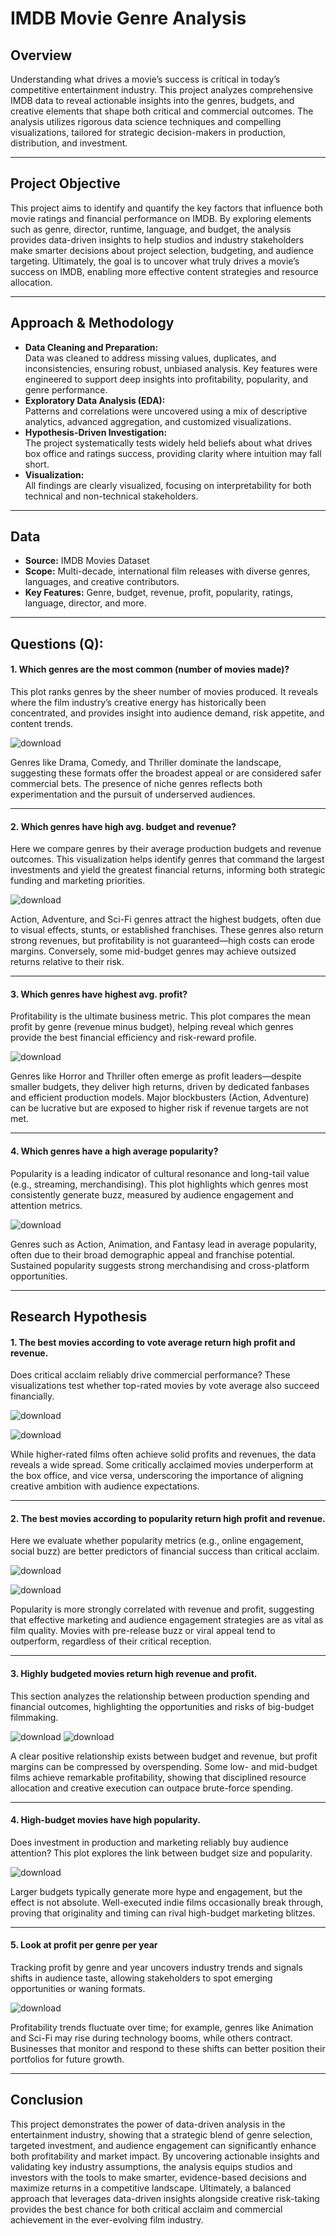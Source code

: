 
# IMDB Movie Genre Analysis

## Overview

Understanding what drives a movie’s success is critical in today’s competitive entertainment industry. This project analyzes comprehensive IMDB data to reveal actionable insights into the genres, budgets, and creative elements that shape both critical and commercial outcomes. The analysis utilizes rigorous data science techniques and compelling visualizations, tailored for strategic decision-makers in production, distribution, and investment.

---

## Project Objective

This project aims to identify and quantify the key factors that influence both movie ratings and financial performance on IMDB. By exploring elements such as genre, director, runtime, language, and budget, the analysis provides data-driven insights to help studios and industry stakeholders make smarter decisions about project selection, budgeting, and audience targeting. Ultimately, the goal is to uncover what truly drives a movie’s success on IMDB, enabling more effective content strategies and resource allocation.

---

## Approach & Methodology

- **Data Cleaning and Preparation:**  
  Data was cleaned to address missing values, duplicates, and inconsistencies, ensuring robust, unbiased analysis. Key features were engineered to support deep insights into profitability, popularity, and genre performance.
- **Exploratory Data Analysis (EDA):**  
  Patterns and correlations were uncovered using a mix of descriptive analytics, advanced aggregation, and customized visualizations.
- **Hypothesis-Driven Investigation:**  
  The project systematically tests widely held beliefs about what drives box office and ratings success, providing clarity where intuition may fall short.
- **Visualization:**  
  All findings are clearly visualized, focusing on interpretability for both technical and non-technical stakeholders.

---

## Data

- **Source:** IMDB Movies Dataset  
- **Scope:** Multi-decade, international film releases with diverse genres, languages, and creative contributors.  
- **Key Features:** Genre, budget, revenue, profit, popularity, ratings, language, director, and more.

---

## Questions (Q):

#### 1. Which genres are the most common (number of movies made)?

This plot ranks genres by the sheer number of movies produced. It reveals where the film industry’s creative energy has historically been concentrated, and provides insight into audience demand, risk appetite, and content trends.

![download](https://github.com/user-attachments/assets/5e74a677-d6cf-416f-8b4d-65b2b095ccd9)



 
Genres like Drama, Comedy, and Thriller dominate the landscape, suggesting these formats offer the broadest appeal or are considered safer commercial bets. The presence of niche genres reflects both experimentation and the pursuit of underserved audiences.

---

#### 2. Which genres have high avg. budget and revenue?

Here we compare genres by their average production budgets and revenue outcomes. This visualization helps identify genres that command the largest investments and yield the greatest financial returns, informing both strategic funding and marketing priorities.

![download](https://github.com/user-attachments/assets/416c3e62-abbb-4604-a31e-f5cfc0ee6162)



Action, Adventure, and Sci-Fi genres attract the highest budgets, often due to visual effects, stunts, or established franchises. These genres also return strong revenues, but profitability is not guaranteed—high costs can erode margins. Conversely, some mid-budget genres may achieve outsized returns relative to their risk.

---

#### 3. Which genres have highest avg. profit?

Profitability is the ultimate business metric. This plot compares the mean profit by genre (revenue minus budget), helping reveal which genres provide the best financial efficiency and risk-reward profile.

![download](https://github.com/user-attachments/assets/a20742aa-70bb-40d4-bd0c-991cb30fb1e1)



Genres like Horror and Thriller often emerge as profit leaders—despite smaller budgets, they deliver high returns, driven by dedicated fanbases and efficient production models. Major blockbusters (Action, Adventure) can be lucrative but are exposed to higher risk if revenue targets are not met.

---

#### 4. Which genres have a high average popularity?

Popularity is a leading indicator of cultural resonance and long-tail value (e.g., streaming, merchandising). This plot highlights which genres most consistently generate buzz, measured by audience engagement and attention metrics.

![download](https://github.com/user-attachments/assets/282666d4-7898-41ae-9c8c-b93c7f778734)



Genres such as Action, Animation, and Fantasy lead in average popularity, often due to their broad demographic appeal and franchise potential. Sustained popularity suggests strong merchandising and cross-platform opportunities.

---

## Research Hypothesis

#### 1. The best movies according to vote average return high profit and revenue.

Does critical acclaim reliably drive commercial performance? These visualizations test whether top-rated movies by vote average also succeed financially.

![download](https://github.com/user-attachments/assets/abf77bf4-39cf-43ca-b408-5edc78d400b7)

![download](https://github.com/user-attachments/assets/4a78d8bb-d2bc-47f0-8bb4-2b7e25065dc9)


  
While higher-rated films often achieve solid profits and revenues, the data reveals a wide spread. Some critically acclaimed movies underperform at the box office, and vice versa, underscoring the importance of aligning creative ambition with audience expectations.

---

#### 2. The best movies according to popularity return high profit and revenue.

Here we evaluate whether popularity metrics (e.g., online engagement, social buzz) are better predictors of financial success than critical acclaim.

![download](https://github.com/user-attachments/assets/59f6a66d-b41d-45c8-b7c1-eecd0288814d)

![download](https://github.com/user-attachments/assets/36e4918a-cbab-4e79-ae10-b21d3df6389d)



Popularity is more strongly correlated with revenue and profit, suggesting that effective marketing and audience engagement strategies are as vital as film quality. Movies with pre-release buzz or viral appeal tend to outperform, regardless of their critical reception.

---

#### 3. Highly budgeted movies return high revenue and profit.

This section analyzes the relationship between production spending and financial outcomes, highlighting the opportunities and risks of big-budget filmmaking.

![download](https://github.com/user-attachments/assets/01867fd4-d97f-4384-90f8-63b7f1dd73ed)
![download](https://github.com/user-attachments/assets/2b834250-1e6b-406a-a50b-b19068fb0ca5)



A clear positive relationship exists between budget and revenue, but profit margins can be compressed by overspending. Some low- and mid-budget films achieve remarkable profitability, showing that disciplined resource allocation and creative execution can outpace brute-force spending.

---

#### 4. High-budget movies have high popularity.

Does investment in production and marketing reliably buy audience attention? This plot explores the link between budget size and popularity.

![download](https://github.com/user-attachments/assets/65fa5491-feaa-4d7f-8aa4-cea61b374de7)



Larger budgets typically generate more hype and engagement, but the effect is not absolute. Well-executed indie films occasionally break through, proving that originality and timing can rival high-budget marketing blitzes.

---

#### 5. Look at profit per genre per year

Tracking profit by genre and year uncovers industry trends and signals shifts in audience taste, allowing stakeholders to spot emerging opportunities or waning formats.

![download](https://github.com/user-attachments/assets/d783caf7-9994-4eaf-8520-6455962591a8)



Profitability trends fluctuate over time; for example, genres like Animation and Sci-Fi may rise during technology booms, while others contract. Businesses that monitor and respond to these shifts can better position their portfolios for future growth.

---
## Conclusion

This project demonstrates the power of data-driven analysis in the entertainment industry, showing that a strategic blend of genre selection, targeted investment, and audience engagement can significantly enhance both profitability and market impact. By uncovering actionable insights and validating key industry assumptions, the analysis equips studios and investors with the tools to make smarter, evidence-based decisions and maximize returns in a competitive landscape. Ultimately, a balanced approach that leverages data-driven insights alongside creative risk-taking provides the best chance for both critical acclaim and commercial achievement in the ever-evolving film industry.








